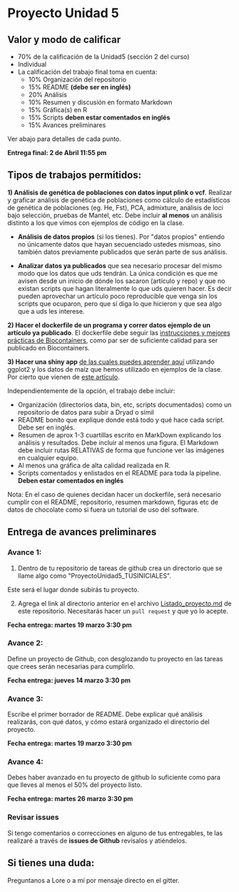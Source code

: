 # Proyecto Unidad 5


## Valor y modo de calificar
* 70% de la calificación de la Unidad5 (sección 2 del curso)
* Individual
* La calificación del trabajo final toma en cuenta:
	* 10% Organización del repositorio
	* 15% README **(debe ser en inglés)**
	* 20% Análisis
	* 10% Resumen y discusión en formato Markdown 
	* 15% Gráfica(s) en R
	* 15% Scripts **deben estar comentados en inglés**
	* 15% Avances preliminares 

Ver abajo para detalles de cada punto.

**Entrega final: 2 de Abril 11:55 pm**


## Tipos de trabajos permitidos:


**1) Análisis de genética de poblaciones con datos input plink o vcf**. Realizar y graficar análisis de genética de poblaciones como cálculo de estadísticos de genética de poblaciones (eg. He, Fst), PCA, admixture, análisis de loci bajo selección, pruebas de Mantel, etc. Debe incluir **al menos** un análisis distinto a los que vimos con ejemplos de código en la clase.

   - **Análisis de datos propios** (si los tienes). Por "datos propios" entiendo no únicamente datos que hayan secuenciado ustedes mismoas, sino también datos previamente publicados que serán parte de sus análisis.
  
   - **Analizar datos ya publicados** que sea necesario procesar del mismo modo que los datos que uds tendrán. La única condición es que me avisen desde un inicio de dónde los sacaron (artículo y repo) y que no existan scripts que hagan literalmente lo que uds quieren hacer. Es decir pueden aprovechar un artículo poco reproducible que venga sin los scripts que ocuparon, pero que sí diga lo que hicieron y que sea algo que a uds les interese.
   

**2) Hacer el dockerfile de un programa y correr datos ejemplo de un artículo ya publicado**. El dockerfile debe seguir las [instrucciones y mejores prácticas de Biocontainers](http://biocontainers.pro/docs/developer-manual/developer-intro/), como par ser de suficiente calidad para ser publicado en Biocontainers.

**3) Hacer una shiny app** [de las cuales puedes aprender aquí](https://shiny.rstudio.com/tutorial/) utilizando ggplot2 y los datos de maíz que hemos utilizado en ejemplos de la clase. Por cierto que vienen de [este artículo](https://www.sciencedirect.com/science/article/pii/S2213596015300714).


Independientemente de la opción, el trabajo debe incluir:

   - Organización (directorios data, bin, etc, scripts documentados) como un repositorio de datos para subir a Dryad o símil
   -  README bonito que explique donde está todo y qué hace cada script. Debe ser en inglés.
   - Resumen de aprox 1-3 cuartillas escrito en MarkDown explicando los análisis y resultados. Debe incluir al menos una figura. El Markdown debe incluir rutas RELATIVAS de forma que funcione ver las imágenes en cualquier equipo.
   - Al menos una gráfica de alta calidad realizada en R.
   - Scripts comentados y enlistados en el README para toda la pipeline. **Deben estar comentados en inglés**
 
Nota: En el caso de quienes decidan hacer un dockerfile, será necesario cumplir con el README, repositorio, resumen markdown, figuras etc de datos de chocolate como si fuera un tutorial de uso del software.

## Entrega de avances preliminares

### Avance 1:

1) Dentro de tu repositorio de tareas de github crea un directorio que se llame algo como "ProyectoUnidad5_TUSINICIALES".

Este será el lugar donde subirás tu proyecto.

2) Agrega el link al directorio anterior en el archivo [Listado_proyecto.md](Listado_proyecto.md) de este repositorio. Necesitarás hacer un `pull request` y que yo lo acepte.

**Fecha entrega: martes 19 marzo 3:30 pm**

### Avance 2:

Define un proyecto de Github, con desglozando tu proyecto en las tareas que crees serán necesarias para cumplirlo. 

**Fecha entrega: jueves 14 marzo 3:30 pm**

### Avance 3: 

Escribe el primer borrador de README. Debe explicar qué análisis realizarás, con qué datos, y cómo estará organizado el directorio del proyecto.

**Fecha entrega: martes 19 marzo 3:30 pm**

### Avance 4:

Debes haber avanzado en tu proyecto de github lo suficiente como para que lleves al menos el 50% del proyecto listo.

**Fecha entrega: martes 26 marzo 3:30 pm**

### Revisar issues

Si tengo comentarios o correcciones en alguno de tus entregables, te las realizaré a través de **issues de Github** revísalos y atiéndelos.

 
## Si tienes una duda:

Preguntanos a Lore o a mí por mensaje directo en el gitter.



  